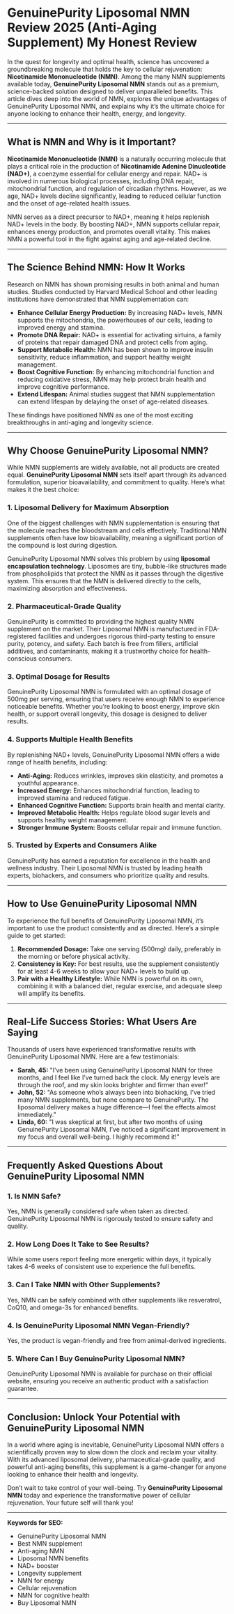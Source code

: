 # GenuinePurity Liposomal NMN Review 2025 (Anti-Aging Supplement) My Honest Review

In the quest for longevity and optimal health, science has uncovered a groundbreaking molecule that holds the key to cellular rejuvenation: **Nicotinamide Mononucleotide (NMN)**. Among the many NMN supplements available today, **GenuinePurity Liposomal NMN** stands out as a premium, science-backed solution designed to deliver unparalleled benefits. This article dives deep into the world of NMN, explores the unique advantages of GenuinePurity Liposomal NMN, and explains why it’s the ultimate choice for anyone looking to enhance their health, energy, and longevity.

---

## What is NMN and Why is it Important?  

**Nicotinamide Mononucleotide (NMN)** is a naturally occurring molecule that plays a critical role in the production of **Nicotinamide Adenine Dinucleotide (NAD+)**, a coenzyme essential for cellular energy and repair. NAD+ is involved in numerous biological processes, including DNA repair, mitochondrial function, and regulation of circadian rhythms. However, as we age, NAD+ levels decline significantly, leading to reduced cellular function and the onset of age-related health issues.  

NMN serves as a direct precursor to NAD+, meaning it helps replenish NAD+ levels in the body. By boosting NAD+, NMN supports cellular repair, enhances energy production, and promotes overall vitality. This makes NMN a powerful tool in the fight against aging and age-related decline.  

---

## The Science Behind NMN: How It Works  

Research on NMN has shown promising results in both animal and human studies. Studies conducted by Harvard Medical School and other leading institutions have demonstrated that NMN supplementation can:  

- **Enhance Cellular Energy Production:** By increasing NAD+ levels, NMN supports the mitochondria, the powerhouses of our cells, leading to improved energy and stamina.  
- **Promote DNA Repair:** NAD+ is essential for activating sirtuins, a family of proteins that repair damaged DNA and protect cells from aging.  
- **Support Metabolic Health:** NMN has been shown to improve insulin sensitivity, reduce inflammation, and support healthy weight management.  
- **Boost Cognitive Function:** By enhancing mitochondrial function and reducing oxidative stress, NMN may help protect brain health and improve cognitive performance.  
- **Extend Lifespan:** Animal studies suggest that NMN supplementation can extend lifespan by delaying the onset of age-related diseases.  

These findings have positioned NMN as one of the most exciting breakthroughs in anti-aging and longevity science.  

---

## Why Choose GenuinePurity Liposomal NMN?  

While NMN supplements are widely available, not all products are created equal. **GenuinePurity Liposomal NMN** sets itself apart through its advanced formulation, superior bioavailability, and commitment to quality. Here’s what makes it the best choice:  

### 1. Liposomal Delivery for Maximum Absorption  
One of the biggest challenges with NMN supplementation is ensuring that the molecule reaches the bloodstream and cells effectively. Traditional NMN supplements often have low bioavailability, meaning a significant portion of the compound is lost during digestion.  

GenuinePurity Liposomal NMN solves this problem by using **liposomal encapsulation technology**. Liposomes are tiny, bubble-like structures made from phospholipids that protect the NMN as it passes through the digestive system. This ensures that the NMN is delivered directly to the cells, maximizing absorption and effectiveness.  

### 2. Pharmaceutical-Grade Quality  
GenuinePurity is committed to providing the highest quality NMN supplement on the market. Their Liposomal NMN is manufactured in FDA-registered facilities and undergoes rigorous third-party testing to ensure purity, potency, and safety. Each batch is free from fillers, artificial additives, and contaminants, making it a trustworthy choice for health-conscious consumers.  

### 3. Optimal Dosage for Results  
GenuinePurity Liposomal NMN is formulated with an optimal dosage of 500mg per serving, ensuring that users receive enough NMN to experience noticeable benefits. Whether you’re looking to boost energy, improve skin health, or support overall longevity, this dosage is designed to deliver results.  

### 4. Supports Multiple Health Benefits  
By replenishing NAD+ levels, GenuinePurity Liposomal NMN offers a wide range of health benefits, including:  
- **Anti-Aging:** Reduces wrinkles, improves skin elasticity, and promotes a youthful appearance.  
- **Increased Energy:** Enhances mitochondrial function, leading to improved stamina and reduced fatigue.  
- **Enhanced Cognitive Function:** Supports brain health and mental clarity.  
- **Improved Metabolic Health:** Helps regulate blood sugar levels and supports healthy weight management.  
- **Stronger Immune System:** Boosts cellular repair and immune function.  

### 5. Trusted by Experts and Consumers Alike  
GenuinePurity has earned a reputation for excellence in the health and wellness industry. Their Liposomal NMN is trusted by leading health experts, biohackers, and consumers who prioritize quality and results.  

---

## How to Use GenuinePurity Liposomal NMN  

To experience the full benefits of GenuinePurity Liposomal NMN, it’s important to use the product consistently and as directed. Here’s a simple guide to get started:  

1. **Recommended Dosage:** Take one serving (500mg) daily, preferably in the morning or before physical activity.  
2. **Consistency is Key:** For best results, use the supplement consistently for at least 4-6 weeks to allow your NAD+ levels to build up.  
3. **Pair with a Healthy Lifestyle:** While NMN is powerful on its own, combining it with a balanced diet, regular exercise, and adequate sleep will amplify its benefits.  

---

## Real-Life Success Stories: What Users Are Saying  

Thousands of users have experienced transformative results with GenuinePurity Liposomal NMN. Here are a few testimonials:  

- **Sarah, 45:** "I’ve been using GenuinePurity Liposomal NMN for three months, and I feel like I’ve turned back the clock. My energy levels are through the roof, and my skin looks brighter and firmer than ever!"  
- **John, 52:** "As someone who’s always been into biohacking, I’ve tried many NMN supplements, but none compare to GenuinePurity. The liposomal delivery makes a huge difference—I feel the effects almost immediately."  
- **Linda, 60:** "I was skeptical at first, but after two months of using GenuinePurity Liposomal NMN, I’ve noticed a significant improvement in my focus and overall well-being. I highly recommend it!"  

---

## Frequently Asked Questions About GenuinePurity Liposomal NMN  

### 1. Is NMN Safe?  
Yes, NMN is generally considered safe when taken as directed. GenuinePurity Liposomal NMN is rigorously tested to ensure safety and quality.  

### 2. How Long Does It Take to See Results?  
While some users report feeling more energetic within days, it typically takes 4-6 weeks of consistent use to experience the full benefits.  

### 3. Can I Take NMN with Other Supplements?  
Yes, NMN can be safely combined with other supplements like resveratrol, CoQ10, and omega-3s for enhanced benefits.  

### 4. Is GenuinePurity Liposomal NMN Vegan-Friendly?  
Yes, the product is vegan-friendly and free from animal-derived ingredients.  

### 5. Where Can I Buy GenuinePurity Liposomal NMN?  
GenuinePurity Liposomal NMN is available for purchase on their official website, ensuring you receive an authentic product with a satisfaction guarantee.  

---

## Conclusion: Unlock Your Potential with GenuinePurity Liposomal NMN  

In a world where aging is inevitable, GenuinePurity Liposomal NMN offers a scientifically proven way to slow down the clock and reclaim your vitality. With its advanced liposomal delivery, pharmaceutical-grade quality, and powerful anti-aging benefits, this supplement is a game-changer for anyone looking to enhance their health and longevity.  

Don’t wait to take control of your well-being. Try **GenuinePurity Liposomal NMN** today and experience the transformative power of cellular rejuvenation. Your future self will thank you!  

---

**Keywords for SEO:**  
- GenuinePurity Liposomal NMN  
- Best NMN supplement  
- Anti-aging NMN  
- Liposomal NMN benefits  
- NAD+ booster  
- Longevity supplement  
- NMN for energy  
- Cellular rejuvenation  
- NMN for cognitive health  
- Buy Liposomal NMN  